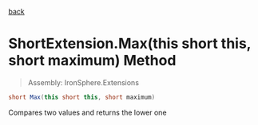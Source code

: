 ﻿

[back](/IronSphere.Extensions/types/ShortExtension)

# ShortExtension.Max(this short this, short maximum) Method

> Assembly: IronSphere.Extensions

```csharp
short Max(this short this, short maximum)
```

Compares two values and returns the lower one

 